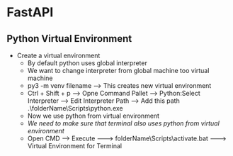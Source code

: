 # FastAPI 


## Python Virtual Environment

+ Create a virtual environment
    * By default python uses global interpreter
    * We want to change interpreter from global machine too virtual machine
    * py3 -m venv filename --> This creates new virtual environment
    * Ctrl + Shift + p --> Opne Command Pallet --> Python:Select Interpreter --> Edit Interpreter Path --> Add this path .\folderName\Scripts\python.exe
    * Now we use python from virtual environment
    * *We need to make sure that terminal also uses python from virtual environment*
    * Open CMD --> Execute ---> folderName\Scripts\activate.bat  ---> Virtual Environment for Terminal